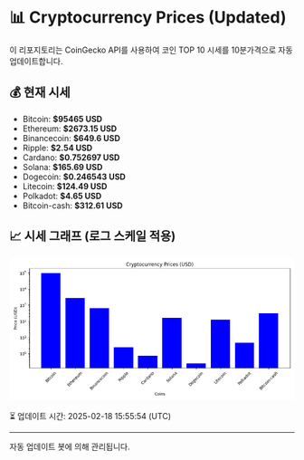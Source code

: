 
# 📊 Cryptocurrency Prices (Updated)

이 리포지토리는 CoinGecko API를 사용하여 코인 TOP 10 시세를 10분가격으로 자동 업데이트합니다.

## 💰 현재 시세
- Bitcoin: **$95465 USD**
- Ethereum: **$2673.15 USD**
- Binancecoin: **$649.6 USD**
- Ripple: **$2.54 USD**
- Cardano: **$0.752697 USD**
- Solana: **$165.69 USD**
- Dogecoin: **$0.246543 USD**
- Litecoin: **$124.49 USD**
- Polkadot: **$4.65 USD**
- Bitcoin-cash: **$312.61 USD**

## 📈 시세 그래프 (로그 스케일 적용)
![Crypto Prices](crypto_prices.png)

⏳ 업데이트 시간: 2025-02-18 15:55:54 (UTC)

---
자동 업데이트 봇에 의해 관리됩니다.
